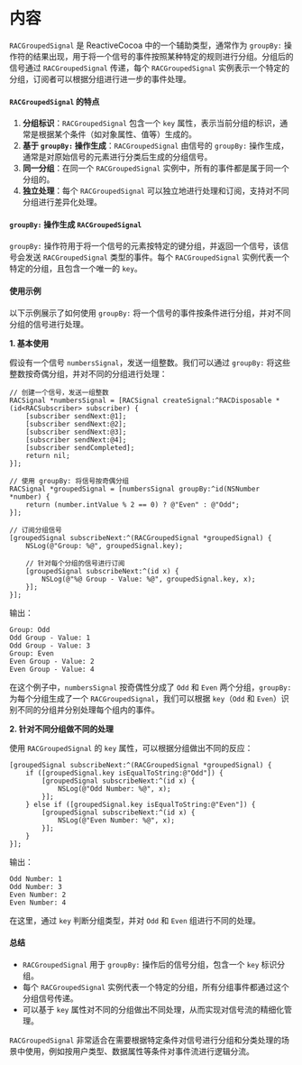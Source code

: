 # 内容

`RACGroupedSignal` 是 ReactiveCocoa 中的一个辅助类型，通常作为 `groupBy:` 操作符的结果出现，用于将一个信号的事件按照某种特定的规则进行分组。分组后的信号通过 `RACGroupedSignal` 传递，每个 `RACGroupedSignal` 实例表示一个特定的分组，订阅者可以根据分组进行进一步的事件处理。

#### `RACGroupedSignal` 的特点

1. **分组标识**：`RACGroupedSignal` 包含一个 `key` 属性，表示当前分组的标识，通常是根据某个条件（如对象属性、值等）生成的。
2. **基于 `groupBy:` 操作生成**：`RACGroupedSignal` 由信号的 `groupBy:` 操作生成，通常是对原始信号的元素进行分类后生成的分组信号。
3. **同一分组**：在同一个 `RACGroupedSignal` 实例中，所有的事件都是属于同一个分组的。
4. **独立处理**：每个 `RACGroupedSignal` 可以独立地进行处理和订阅，支持对不同分组进行差异化处理。

#### `groupBy:` 操作生成 `RACGroupedSignal`

`groupBy:` 操作符用于将一个信号的元素按特定的键分组，并返回一个信号，该信号会发送 `RACGroupedSignal` 类型的事件。每个 `RACGroupedSignal` 实例代表一个特定的分组，且包含一个唯一的 `key`。

#### 使用示例

以下示例展示了如何使用 `groupBy:` 将一个信号的事件按条件进行分组，并对不同分组的信号进行处理。

**1. 基本使用**

假设有一个信号 `numbersSignal`，发送一组整数。我们可以通过 `groupBy:` 将这些整数按奇偶分组，并对不同的分组进行处理：

```objc
// 创建一个信号，发送一组整数
RACSignal *numbersSignal = [RACSignal createSignal:^RACDisposable *(id<RACSubscriber> subscriber) {
    [subscriber sendNext:@1];
    [subscriber sendNext:@2];
    [subscriber sendNext:@3];
    [subscriber sendNext:@4];
    [subscriber sendCompleted];
    return nil;
}];

// 使用 groupBy: 将信号按奇偶分组
RACSignal *groupedSignal = [numbersSignal groupBy:^id(NSNumber *number) {
    return (number.intValue % 2 == 0) ? @"Even" : @"Odd";
}];

// 订阅分组信号
[groupedSignal subscribeNext:^(RACGroupedSignal *groupedSignal) {
    NSLog(@"Group: %@", groupedSignal.key);
    
    // 针对每个分组的信号进行订阅
    [groupedSignal subscribeNext:^(id x) {
        NSLog(@"%@ Group - Value: %@", groupedSignal.key, x);
    }];
}];
```

输出：

```
Group: Odd
Odd Group - Value: 1
Odd Group - Value: 3
Group: Even
Even Group - Value: 2
Even Group - Value: 4
```

在这个例子中，`numbersSignal` 按奇偶性分成了 `Odd` 和 `Even` 两个分组，`groupBy:` 为每个分组生成了一个 `RACGroupedSignal`，我们可以根据 `key`（`Odd` 和 `Even`）识别不同的分组并分别处理每个组内的事件。

**2. 针对不同分组做不同的处理**

使用 `RACGroupedSignal` 的 `key` 属性，可以根据分组做出不同的反应：

```objc
[groupedSignal subscribeNext:^(RACGroupedSignal *groupedSignal) {
    if ([groupedSignal.key isEqualToString:@"Odd"]) {
        [groupedSignal subscribeNext:^(id x) {
            NSLog(@"Odd Number: %@", x);
        }];
    } else if ([groupedSignal.key isEqualToString:@"Even"]) {
        [groupedSignal subscribeNext:^(id x) {
            NSLog(@"Even Number: %@", x);
        }];
    }
}];
```

输出：

```
Odd Number: 1
Odd Number: 3
Even Number: 2
Even Number: 4
```

在这里，通过 `key` 判断分组类型，并对 `Odd` 和 `Even` 组进行不同的处理。

#### 总结

* `RACGroupedSignal` 用于 `groupBy:` 操作后的信号分组，包含一个 `key` 标识分组。
* 每个 `RACGroupedSignal` 实例代表一个特定的分组，所有分组事件都通过这个分组信号传递。
* 可以基于 `key` 属性对不同的分组做出不同处理，从而实现对信号流的精细化管理。

`RACGroupedSignal` 非常适合在需要根据特定条件对信号进行分组和分类处理的场景中使用，例如按用户类型、数据属性等条件对事件流进行逻辑分流。
